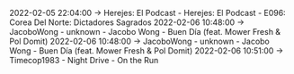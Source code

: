 2022-02-05 22:04:00 -> Herejes: El Podcast - Herejes: El Podcast - E096: Corea Del Norte: Dictadores Sagrados
2022-02-06 10:48:00 -> JacoboWong - unknown - Jacobo Wong - Buen Día (feat. Mower Fresh & Pol Domit)
2022-02-06 10:48:00 -> JacoboWong - unknown - Jacobo Wong - Buen Día (feat. Mower Fresh & Pol Domit)
2022-02-06 10:51:00 -> Timecop1983 - Night Drive - On the Run
